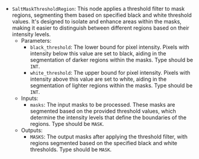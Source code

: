 - `SaltMaskThresholdRegion`: This node applies a threshold filter to mask regions, segmenting them based on specified black and white threshold values. It's designed to isolate and enhance areas within the masks, making it easier to distinguish between different regions based on their intensity levels.
    - Parameters:
        - `black_threshold`: The lower bound for pixel intensity. Pixels with intensity below this value are set to black, aiding in the segmentation of darker regions within the masks. Type should be `INT`.
        - `white_threshold`: The upper bound for pixel intensity. Pixels with intensity above this value are set to white, aiding in the segmentation of lighter regions within the masks. Type should be `INT`.
    - Inputs:
        - `masks`: The input masks to be processed. These masks are segmented based on the provided threshold values, which determine the intensity levels that define the boundaries of the regions. Type should be `MASK`.
    - Outputs:
        - `MASKS`: The output masks after applying the threshold filter, with regions segmented based on the specified black and white thresholds. Type should be `MASK`.
